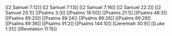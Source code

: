 [[2 Samuel 7:12]]
[[2 Samuel 7:13]]
[[2 Samuel 7:16]]
[[2 Samuel 22:2]]
[[2 Samuel 23:1]]
[[Psalms 3:3]]
[[Psalms 18:50]]
[[Psalms 21:1]]
[[Psalms 48:3]]
[[Psalms 89:20]]
[[Psalms 89:24]]
[[Psalms 89:26]]
[[Psalms 89:29]]
[[Psalms 89:36]]
[[Psalms 91:2]]
[[Psalms 144:10]]
[[Jeremiah 30:9]]
[[Luke 1:31]]
[[Revelation 11:15]]
